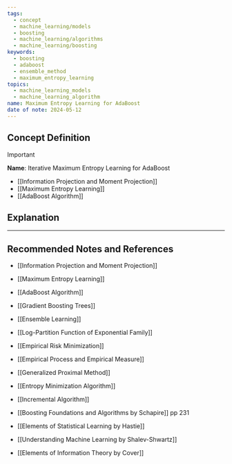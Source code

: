 ```yaml
---
tags:
  - concept
  - machine_learning/models
  - boosting
  - machine_learning/algorithms
  - machine_learning/boosting
keywords:
  - boosting
  - adaboost
  - ensemble_method
  - maximum_entropy_learning
topics:
  - machine_learning_models
  - machine_learning_algorithm
name: Maximum Entropy Learning for AdaBoost
date of note: 2024-05-12
---
```


## Concept Definition

>[!important]
>**Name**: Iterative Maximum Entropy Learning for AdaBoost





- [[Information Projection and Moment Projection]]
- [[Maximum Entropy Learning]]
- [[AdaBoost Algorithm]]





## Explanation





-----------
##  Recommended Notes and References


- [[Information Projection and Moment Projection]]
- [[Maximum Entropy Learning]]
- [[AdaBoost Algorithm]]
- [[Gradient Boosting Trees]]

- [[Ensemble Learning]]

- [[Log-Partition Function of Exponential Family]]


- [[Empirical Risk Minimization]]
- [[Empirical Process and Empirical Measure]]


- [[Generalized Proximal Method]]
- [[Entropy Minimization Algorithm]]
- [[Incremental Algorithm]]


- [[Boosting Foundations and Algorithms by Schapire]]  pp 231
- [[Elements of Statistical Learning by Hastie]]
- [[Understanding Machine Learning by Shalev-Shwartz]]
- [[Elements of Information Theory by Cover]]